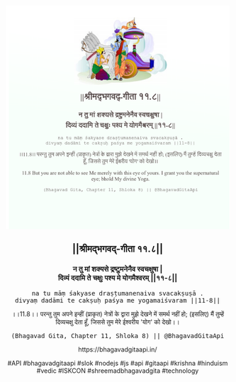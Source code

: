 <img src="../../asset/BG_11_8.png"/>
<center><h2>||श्रीमद्‍भगवद्‍-गीता ११.८||</h2>
<h3>न तु मां शक्यसे द्रष्टुमनेनैव स्वचक्षुषा |<br/>दिव्यं ददामि ते चक्षुः पश्य मे योगमैश्वरम् ||११-८||</h3>
<pre>na tu māṃ śakyase draṣṭumanenaiva svacakṣuṣā .<br/>divyaṃ dadāmi te cakṣuḥ paśya me yogamaiśvaram ||11-8||</pre>
<p>।।11.8।। परन्तु तुम अपने इन्हीं (प्राकृत) नेत्रों के द्वारा मुझे देखने में समर्थ नहीं हो; (इसलिए) मैं तुम्हें दिव्यचक्षु देता हूँ, जिससे तुम मेरे ईश्वरीय 'योग' को देखो।।</p>
<pre>(Bhagavad Gita, Chapter 11, Shloka 8) || @BhagavadGitaApi</pre><p>https://bhagavadgitaapi.in/</p><p>#API #bhagavadgitaapi #slok #nodejs #js #api #gitaapi #krishna #hinduism #vedic #ISKCON #shreemadbhagavadgita #technology</p></center>